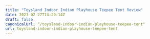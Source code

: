 ```yaml
---
title: "Toysland Indoor Indian Playhouse Teepee Tent Review"
date: 2021-02-27T14:20:14Z
draft: false
canonicalUrl: “/toysland-indoor-indian-playhouse-teepee-tent"
url: toysland-indoor-indian-playhouse-teepee-tent
---
```


